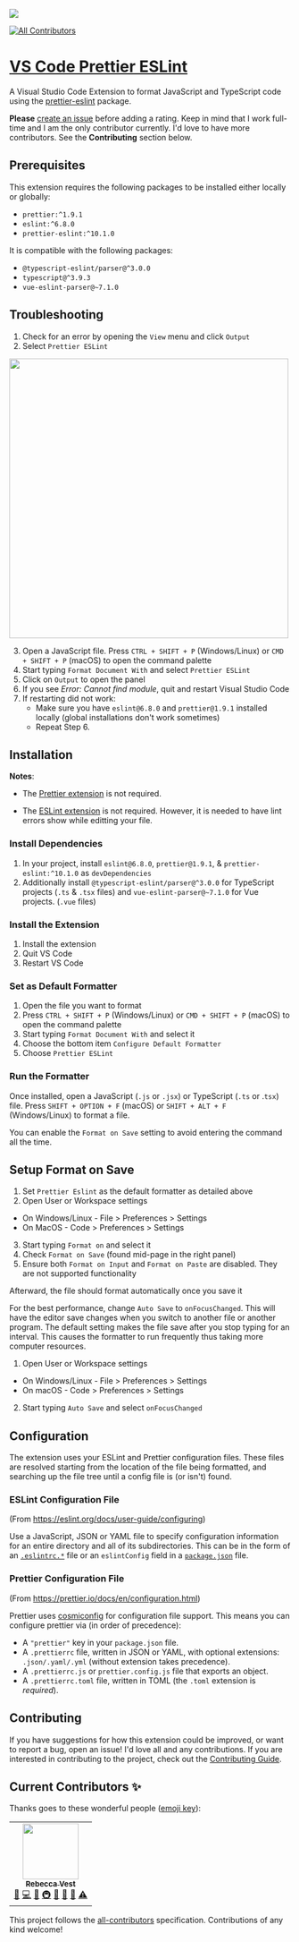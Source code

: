 ![](https://gitlab.com/idahogurl/vs-code-prettier-eslint/-/raw/5b0d100df2eef87a3cb8ec7d8e125f6c5e5e6a9b/icon.png)
<!-- ALL-CONTRIBUTORS-BADGE:START - Do not remove or modify this section -->
[![All Contributors](https://img.shields.io/badge/all_contributors-1-orange.svg?style=flat-square)](#contributors-)
<!-- ALL-CONTRIBUTORS-BADGE:END -->

# [VS Code Prettier ESLint](https://marketplace.visualstudio.com/items?itemName=rvest.vs-code-prettier-eslint)

A Visual Studio Code Extension to format JavaScript and TypeScript code using the [prettier-eslint](https://github.com/prettier/prettier-eslint) package.

**Please** [create an issue](https://gitlab.com/idahogurl/vs-code-prettier-eslint/-/issues) before adding a rating. Keep in mind that I work full-time and I am the only contributor currently. I'd love to have more contributors. See the **Contributing** section below.

## Prerequisites

This extension requires the following packages to be installed either locally or globally:
- `prettier:^1.9.1`
- `eslint:^6.8.0`
- `prettier-eslint:^10.1.0` 

It is compatible with the following packages:
- `@typescript-eslint/parser@^3.0.0`
- `typescript@^3.9.3`
- `vue-eslint-parser@~7.1.0`

## Troubleshooting

1. Check for an error by opening the `View` menu and click `Output`
2. Select `Prettier ESLint`

<img src="/uploads/25aa85517789ac4cc2701c103d652692/troubleshooting.png" width="500">

3. Open a JavaScript file. Press `CTRL + SHIFT + P` (Windows/Linux) or `CMD + SHIFT + P` (macOS) to open the command palette
4. Start typing `Format Document With` and select `Prettier ESLint`
5. Click on `Output` to open the panel
6. If you see *Error: Cannot find module*, quit and restart Visual Studio Code
7. If restarting did not work: 
    - Make sure you have `eslint@6.8.0` and `prettier@1.9.1` installed locally (global installations don't work sometimes)
    - Repeat Step 6.

## Installation

**Notes**: 
- The [Prettier extension](https://marketplace.visualstudio.com/items?itemName=esbenp.prettier-vscode) is not required. 

- The [ESLint extension](https://marketplace.visualstudio.com/items?itemName=dbaeumer.vscode-eslint) is not required. However, it is needed to have lint errors show while editting your file.

### Install Dependencies
1. In your project, install `eslint@6.8.0`, `prettier@1.9.1`, & `prettier-eslint:^10.1.0`  as `devDependencies`
2. Additionally install `@typescript-eslint/parser@^3.0.0` for TypeScript projects (`.ts` & `.tsx` files) and `vue-eslint-parser@~7.1.0` for Vue projects. (`.vue` files)

### Install the Extension
1. Install the extension
2. Quit VS Code
3. Restart VS Code

### Set as Default Formatter
1. Open the file you want to format
2. Press `CTRL + SHIFT + P` (Windows/Linux) or `CMD + SHIFT + P` (macOS) to open the command palette
3. Start typing `Format Document With` and select it
4. Choose the bottom item `Configure Default Formatter`
5. Choose `Prettier ESLint`

### Run the Formatter

Once installed, open a JavaScript (`.js` or `.jsx`) or TypeScript (`.ts` or .`tsx`) file. Press `SHIFT + OPTION + F` (macOS) or `SHIFT + ALT + F` (Windows/Linux) to format a file.

You can enable the `Format on Save` setting to avoid entering the command all the time.

## Setup Format on Save

1. Set `Prettier Eslint` as the default formatter as detailed above
2. Open User or Workspace settings
  - On Windows/Linux - File > Preferences > Settings
  - On MacOS - Code > Preferences > Settings
3. Start typing `Format on` and select it
4. Check `Format on Save` (found mid-page in the right panel)
5. Ensure both `Format on Input` and `Format on Paste` are disabled. They are not supported functionality

Afterward, the file should format automatically once you save it

For the best performance, change `Auto Save` to `onFocusChanged`.  This will have the editor save changes when you switch to another file or another program. The default setting makes the file save after you stop typing for an interval. This causes the formatter to run frequently thus taking more computer resources.

1. Open User or Workspace settings
  - On Windows/Linux - File > Preferences > Settings
  - On macOS - Code > Preferences > Settings
2. Start typing `Auto Save` and select `onFocusChanged`
 
## Configuration

The extension uses your ESLint and Prettier configuration files. These files are resolved starting from the location of the file being formatted, and searching up the file tree until a config file is (or isn't) found.

### ESLint Configuration File

(From https://eslint.org/docs/user-guide/configuring)

Use a JavaScript, JSON or YAML file to specify configuration information for an entire directory and all of its subdirectories. This can be in the form of an [`.eslintrc.*`](https://eslint.org/docs/user-guide/configuring#configuration-file-formats) file or an `eslintConfig` field in a [`package.json`](https://docs.npmjs.com/files/package.json) file.

### Prettier Configuration File

(From https://prettier.io/docs/en/configuration.html)

Prettier uses [cosmiconfig](https://github.com/davidtheclark/cosmiconfig) for configuration file support. This means you can configure prettier via (in order of precedence):

- A `"prettier"` key in your `package.json` file.
- A `.prettierrc` file, written in JSON or YAML, with optional extensions: `.json/.yaml/.yml` (without extension takes precedence).
- A `.prettierrc.js` or `prettier.config.js` file that exports an object.
- A `.prettierrc.toml` file, written in TOML (the `.toml` extension is _required_).

## Contributing

If you have suggestions for how this extension could be improved, or want to report a bug, open an issue! I'd love all and any contributions. If you are interested in contributing to the project, check out the [Contributing Guide](https://gitlab.com/idahogurl/vs-code-prettier-eslint/-/blob/master/CONTRIBUTING.md).


## Current Contributors ✨

Thanks goes to these wonderful people ([emoji key](https://allcontributors.org/docs/en/emoji-key)):

<!-- ALL-CONTRIBUTORS-LIST:START - Do not remove or modify this section -->
<!-- prettier-ignore-start -->
<!-- markdownlint-disable -->
<table>
  <tr>
    <td align="center"><a href="https://gitlab.com/idahogurl"><img src="https://secure.gravatar.com/avatar/787139c4c697cfc33cc422566a4ccf78?s=80&d=identicon" width="100px;" alt=""/><br /><sub><b>Rebecca Vest</b></sub></a><br /><a href="#question-idahogurl" title="Answering Questions">💬</a> <a href="https://gitlab.com/idahogurl/vs-code-prettier-eslint/commits/master" title="Code">💻</a> <a href="https://gitlab.com/idahogurl/vs-code-prettier-eslint/commits/master" title="Documentation">📖</a> <a href="#infra-idahogurl" title="Infrastructure (Hosting, Build-Tools, etc)">🚇</a> <a href="https://gitlab.com/idahogurl/vs-code-prettier-eslint/issues?author_username=idahogurl" title="Bug reports">🐛</a> <a href="#ideas-idahogurl" title="Ideas, Planning, & Feedback">🤔</a> <a href="https://gitlab.com/idahogurl/vs-code-prettier-eslint/merge_requests?scope=all&state=all&approver_usernames[]=idahogurl" title="Reviewed Pull Requests">👀</a> <a href="https://gitlab.com/idahogurl/vs-code-prettier-eslint/commits/master" title="Tests">⚠️</a></td>
  </tr>
</table>

<!-- markdownlint-enable -->
<!-- prettier-ignore-end -->
<!-- ALL-CONTRIBUTORS-LIST:END -->

This project follows the [all-contributors](https://github.com/all-contributors/all-contributors) specification. Contributions of any kind welcome!
